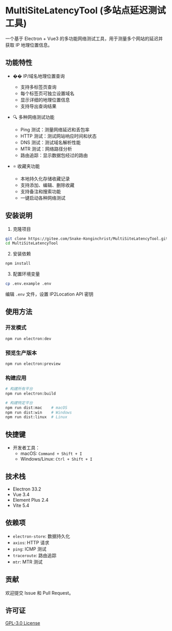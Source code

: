 # MultiSiteLatencyTool (多站点延迟测试工具)

一个基于 Electron + Vue3 的多功能网络测试工具，用于测量多个网站的延迟并获取 IP 地理位置信息。

## 功能特性

- �� IP/域名地理位置查询
  - 支持多标签页查询
  - 每个标签页可独立设置域名
  - 显示详细的地理位置信息
  - 支持导出查询结果

- 🔍 多种网络测试功能
  - Ping 测试：测量网络延迟和丢包率
  - HTTP 测试：测试网站响应时间和状态
  - DNS 测试：测试域名解析性能
  - MTR 测试：网络路径分析
  - 路由追踪：显示数据包经过的路由

- ⭐ 收藏夹功能
  - 本地持久化存储收藏记录
  - 支持添加、编辑、删除收藏
  - 支持备注和搜索功能
  - 一键启动各种网络测试

## 安装说明

1. 克隆项目
```bash
git clone https://gitee.com/Snake-Konginchrist/MultiSiteLatencyTool.git
cd MultiSiteLatencyTool
```

2. 安装依赖
```bash
npm install
```

3. 配置环境变量
```bash
cp .env.example .env
```
编辑 `.env` 文件，设置 IP2Location API 密钥

## 使用方法

### 开发模式
```bash
npm run electron:dev
```

### 预览生产版本
```bash
npm run electron:preview
```

### 构建应用
```bash
# 构建所有平台
npm run electron:build

# 构建特定平台
npm run dist:mac    # macOS
npm run dist:win    # Windows
npm run dist:linux  # Linux
```

## 快捷键

- 开发者工具：
  - macOS: `Command + Shift + I`
  - Windows/Linux: `Ctrl + Shift + I`

## 技术栈

- Electron 33.2
- Vue 3.4
- Element Plus 2.4
- Vite 5.4

## 依赖项

- `electron-store`: 数据持久化
- `axios`: HTTP 请求
- `ping`: ICMP 测试
- `traceroute`: 路由追踪
- `mtr`: MTR 测试

## 贡献

欢迎提交 Issue 和 Pull Request。

## 许可证

[GPL-3.0 License](LICENSE)